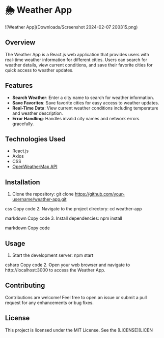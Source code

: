 # 🌦️ Weather App

![Weather App](Downloads/Screenshot 2024-02-07 200315.png)

## Overview
The Weather App is a React.js web application that provides users with real-time weather information for different cities. Users can search for weather details, view current conditions, and save their favorite cities for quick access to weather updates.

## Features
- **Search Weather**: Enter a city name to search for weather information.
- **Save Favorites**: Save favorite cities for easy access to weather updates.
- **Real-Time Data**: View current weather conditions including temperature and weather description.
- **Error Handling**: Handles invalid city names and network errors gracefully.

## Technologies Used
- React.js
- Axios
- CSS
- [OpenWeatherMap API](https://openweathermap.org/api)

## Installation
1. Clone the repository:
git clone https://github.com/your-username/weather-app.git

css
Copy code
2. Navigate to the project directory:
cd weather-app

markdown
Copy code
3. Install dependencies:
npm install

markdown
Copy code

## Usage
1. Start the development server:
npm start

csharp
Copy code
2. Open your web browser and navigate to http://localhost:3000 to access the Weather App.

## Contributing
Contributions are welcome! Feel free to open an issue or submit a pull request for any enhancements or bug fixes.

## License
This project is licensed under the MIT License. See the [LICENSE](LICEN

